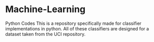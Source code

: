 # Machine-Learning
Python Codes
This is a repository specifically made for classifier implementations in python. All of these classifiers are designed 
for a dataset taken from the UCI repository.
